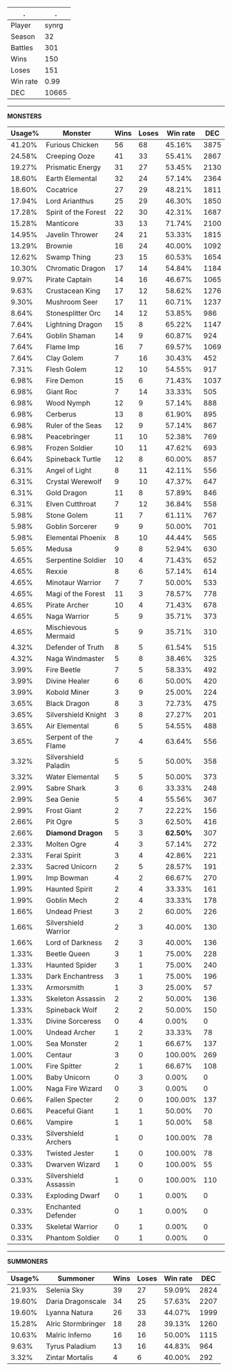 .|.
|-|-
Player|synrg
Season|32
Battles|301
Wins|150
Loses|151
Win rate|0.99
DEC|10665

---
**MONSTERS**

Usage%|Monster|Wins|Loses|Win rate|DEC|
-|-|-|-|-|-|
41.20%|Furious Chicken|56|68|45.16%|3875|
24.58%|Creeping Ooze|41|33|55.41%|2867|
19.27%|Prismatic Energy|31|27|53.45%|2130|
18.60%|Earth Elemental|32|24|57.14%|2364|
18.60%|Cocatrice|27|29|48.21%|1811|
17.94%|Lord Arianthus|25|29|46.30%|1850|
17.28%|Spirit of the Forest|22|30|42.31%|1687|
15.28%|Manticore|33|13|71.74%|2100|
14.95%|Javelin Thrower|24|21|53.33%|1815|
13.29%|Brownie|16|24|40.00%|1092|
12.62%|Swamp Thing|23|15|60.53%|1654|
10.30%|Chromatic Dragon|17|14|54.84%|1184|
9.97%|Pirate Captain|14|16|46.67%|1065|
9.63%|Crustacean King|17|12|58.62%|1276|
9.30%|Mushroom Seer|17|11|60.71%|1237|
8.64%|Stonesplitter Orc|14|12|53.85%|986|
7.64%|Lightning Dragon|15|8|65.22%|1147|
7.64%|Goblin Shaman|14|9|60.87%|924|
7.64%|Flame Imp|16|7|69.57%|1069|
7.64%|Clay Golem|7|16|30.43%|452|
7.31%|Flesh Golem|12|10|54.55%|917|
6.98%|Fire Demon|15|6|71.43%|1037|
6.98%|Giant Roc|7|14|33.33%|505|
6.98%|Wood Nymph|12|9|57.14%|888|
6.98%|Cerberus|13|8|61.90%|895|
6.98%|Ruler of the Seas|12|9|57.14%|867|
6.98%|Peacebringer|11|10|52.38%|769|
6.98%|Frozen Soldier|10|11|47.62%|693|
6.64%|Spineback Turtle|12|8|60.00%|857|
6.31%|Angel of Light|8|11|42.11%|556|
6.31%|Crystal Werewolf|9|10|47.37%|647|
6.31%|Gold Dragon|11|8|57.89%|846|
6.31%|Elven Cutthroat|7|12|36.84%|558|
5.98%|Stone Golem|11|7|61.11%|767|
5.98%|Goblin Sorcerer|9|9|50.00%|701|
5.98%|Elemental Phoenix|8|10|44.44%|565|
5.65%|Medusa|9|8|52.94%|630|
4.65%|Serpentine Soldier|10|4|71.43%|652|
4.65%|Rexxie|8|6|57.14%|614|
4.65%|Minotaur Warrior|7|7|50.00%|533|
4.65%|Magi of the Forest|11|3|78.57%|778|
4.65%|Pirate Archer|10|4|71.43%|678|
4.65%|Naga Warrior|5|9|35.71%|373|
4.65%|Mischievous Mermaid|5|9|35.71%|310|
4.32%|Defender of Truth|8|5|61.54%|515|
4.32%|Naga Windmaster|5|8|38.46%|325|
3.99%|Fire Beetle|7|5|58.33%|492|
3.99%|Divine Healer|6|6|50.00%|420|
3.99%|Kobold Miner|3|9|25.00%|224|
3.65%|Black Dragon|8|3|72.73%|475|
3.65%|Silvershield Knight|3|8|27.27%|201|
3.65%|Air Elemental|6|5|54.55%|488|
3.65%|Serpent of the Flame|7|4|63.64%|556|
3.32%|Silvershield Paladin|5|5|50.00%|358|
3.32%|Water Elemental|5|5|50.00%|373|
2.99%|Sabre Shark|3|6|33.33%|248|
2.99%|Sea Genie|5|4|55.56%|367|
2.99%|Frost Giant|2|7|22.22%|156|
2.66%|Pit Ogre|5|3|62.50%|416|
2.66%|**Diamond Dragon**|5|3|**62.50%**|307|
2.33%|Molten Ogre|4|3|57.14%|272|
2.33%|Feral Spirit|3|4|42.86%|221|
2.33%|Sacred Unicorn|2|5|28.57%|191|
1.99%|Imp Bowman|4|2|66.67%|270|
1.99%|Haunted Spirit|2|4|33.33%|161|
1.99%|Goblin Mech|2|4|33.33%|178|
1.66%|Undead Priest|3|2|60.00%|226|
1.66%|Silvershield Warrior|2|3|40.00%|130|
1.66%|Lord of Darkness|2|3|40.00%|136|
1.33%|Beetle Queen|3|1|75.00%|228|
1.33%|Haunted Spider|3|1|75.00%|240|
1.33%|Dark Enchantress|3|1|75.00%|196|
1.33%|Armorsmith|1|3|25.00%|57|
1.33%|Skeleton Assassin|2|2|50.00%|136|
1.33%|Spineback Wolf|2|2|50.00%|150|
1.33%|Divine Sorceress|0|4|0.00%|0|
1.00%|Undead Archer|1|2|33.33%|78|
1.00%|Sea Monster|2|1|66.67%|137|
1.00%|Centaur|3|0|100.00%|269|
1.00%|Fire Spitter|2|1|66.67%|108|
1.00%|Baby Unicorn|0|3|0.00%|0|
1.00%|Naga Fire Wizard|0|3|0.00%|0|
0.66%|Fallen Specter|2|0|100.00%|137|
0.66%|Peaceful Giant|1|1|50.00%|70|
0.66%|Vampire|1|1|50.00%|58|
0.33%|Silvershield Archers|1|0|100.00%|78|
0.33%|Twisted Jester|1|0|100.00%|78|
0.33%|Dwarven Wizard|1|0|100.00%|55|
0.33%|Silvershield Assassin|1|0|100.00%|110|
0.33%|Exploding Dwarf|0|1|0.00%|0|
0.33%|Enchanted Defender|0|1|0.00%|0|
0.33%|Skeletal Warrior|0|1|0.00%|0|
0.33%|Phantom Soldier|0|1|0.00%|0|

---
**SUMMONERS**

Usage%|Summoner|Wins|Loses|Win rate|DEC|
-|-|-|-|-|-|
21.93%|Selenia Sky|39|27|59.09%|2824|
19.60%|Daria Dragonscale|34|25|57.63%|2207|
19.60%|Lyanna Natura|26|33|44.07%|1999|
15.28%|Alric Stormbringer|18|28|39.13%|1260|
10.63%|Malric Inferno|16|16|50.00%|1115|
9.63%|Tyrus Paladium|13|16|44.83%|964|
3.32%|Zintar Mortalis|4|6|40.00%|292|
